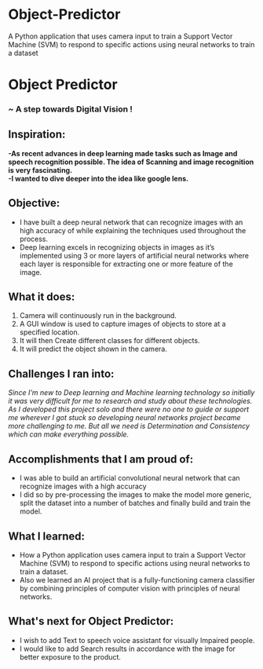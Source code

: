 # Object-Predictor
 A Python application that uses camera input to train a Support Vector Machine (SVM) to respond to specific actions using neural networks to train a dataset
 
 #  Object Predictor
###  ~ A step towards Digital Vision !

## Inspiration:
**-As recent advances in deep learning made tasks such as Image and speech recognition possible.
The idea of Scanning and image recognition is very fascinating.        
  -I wanted to dive deeper into the idea like google lens.**

## Objective:
- I have built a deep neural network that can recognize images with an high accuracy of while explaining the techniques used throughout the process.
- Deep learning excels in recognizing objects in images as it’s implemented using 3 or more layers of artificial neural networks where each layer is responsible for extracting one or more feature of the image.

## What it does:
1. Camera will continuously run in the background.
2. A GUI window is used to capture images of objects to store at a specified location.
3. It will then Create different classes for different objects.
4. It will predict the object shown in the camera.


## Challenges I ran into:
*Since I'm new to Deep learning and Machine learning technology so initially it was very difficult for me to research and study about these technologies. As I developed this project solo and there were no one to guide or support me wherever I got stuck so developing neural networks project became more challenging to me. But all we need is Determination and Consistency which can make everything possible.*
  

## Accomplishments that I am proud of:
- I was able to build an artificial convolutional neural network that can recognize images with a high accuracy 
- I did so by pre-processing the images to make the model more generic, split the dataset into a number of batches and finally build and train the model.



## What I learned:
- How a Python application uses camera input to train a Support Vector Machine (SVM) to respond to specific actions using neural networks to train a dataset.
- Also we learned an AI project that is a fully-functioning camera classifier by combining principles of computer vision with principles of neural networks.



## What's next for Object Predictor:
- I wish to add  Text to speech voice assistant for visually Impaired people. 
- I would like to add Search results in accordance with the image for better exposure to the product.


